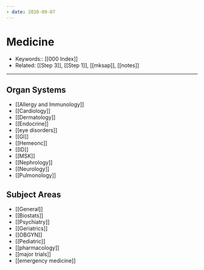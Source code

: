 ```yaml
---
- date: 2020-09-07
---
```


# Medicine

- Keywords:: [[000 Index]]
- Related: [[Step 3]], [[Step 1]], [[mksap]], [[notes]]
---

## Organ Systems

- [[Allergy and Immunology]]
- [[Cardiology]]
- [[Dermatology]]
- [[Endocrine]]
- [[eye disorders]]
- [[GI]]
- [[Hemeonc]]
- [[ID]]
- [[MSK]]
- [[Nephrology]]
- [[Neurology]]
- [[Pulmonology]]

## Subject Areas

- [[General]]
- [[Biostats]]
- [[Psychiatry]]
- [[Geriatrics]]
- [[OBGYN]]
- [[Pediatric]]
- [[pharmacology]]
- [[major trials]]
- [[emergency medicine]]
